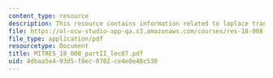 ```yaml
---
content_type: resource
description: This resource contains information related to laplace transforms.
file: https://ol-ocw-studio-app-qa.s3.amazonaws.com/courses/res-18-008-calculus-revisited-complex-variables-differential-equations-and-linear-algebra-fall-2011/4dbaa5e493d5f8ec0702ce4e0e48c530_MITRES_18_008_partII_lec07.pdf
file_type: application/pdf
resourcetype: Document
title: MITRES_18_008_partII_lec07.pdf
uid: 4dbaa5e4-93d5-f8ec-0702-ce4e0e48c530
---
```

